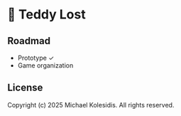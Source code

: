 # 🧸 Teddy Lost

## Roadmad

- Prototype ✓
- Game organization

## License

Copyright (c) 2025 Michael Kolesidis. All rights reserved.
